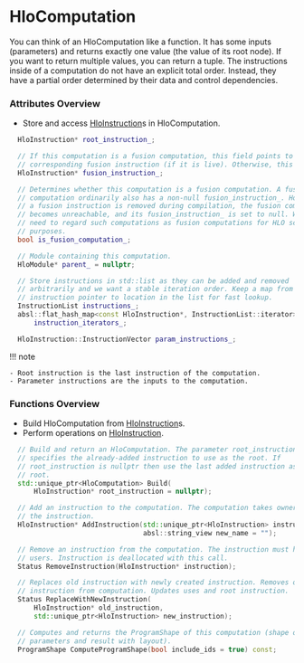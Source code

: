 # **HloComputation**

You can think of an HloComputation like a function.  It has some inputs
(parameters) and returns exactly one value (the value of its root node).  If
you want to return multiple values, you can return a tuple.
The instructions inside of a computation do not have an explicit total order.
Instead, they have a partial order determined by their data and control
dependencies.

### Attributes Overview

- Store and access [HloInstruction](HloInstruction.md)s in HloComputation.

```cpp
  HloInstruction* root_instruction_;

  // If this computation is a fusion computation, this field points to the
  // corresponding fusion instruction (if it is live). Otherwise, this is null.
  HloInstruction* fusion_instruction_;

  // Determines whether this computation is a fusion computation. A fusion
  // computation ordinarily also has a non-null fusion_instruction_. However, if
  // a fusion instruction is removed during compilation, the fusion computation
  // becomes unreachable, and its fusion_instruction_ is set to null. We still
  // need to regard such computations as fusion computations for HLO scheduling
  // purposes.
  bool is_fusion_computation_;

  // Module containing this computation.
  HloModule* parent_ = nullptr;

  // Store instructions in std::list as they can be added and removed
  // arbitrarily and we want a stable iteration order. Keep a map from
  // instruction pointer to location in the list for fast lookup.
  InstructionList instructions_;
  absl::flat_hash_map<const HloInstruction*, InstructionList::iterator>
      instruction_iterators_;

  HloInstruction::InstructionVector param_instructions_;
```

!!! note

    - Root instruction is the last instruction of the computation.
    - Parameter instructions are the inputs to the computation.


### Functions Overview

- Build HloComputation from [HloInstruction](HloInstruction.md)s.
- Perform operations on [HloInstruction](HloInstruction.md).

```cpp
  // Build and return an HloComputation. The parameter root_instruction
  // specifies the already-added instruction to use as the root. If
  // root_instruction is nullptr then use the last added instruction as the
  // root.
  std::unique_ptr<HloComputation> Build(
      HloInstruction* root_instruction = nullptr);

  // Add an instruction to the computation. The computation takes ownership of
  // the instruction.
  HloInstruction* AddInstruction(std::unique_ptr<HloInstruction> instruction,
                                 absl::string_view new_name = "");

  // Remove an instruction from the computation. The instruction must have no
  // users. Instruction is deallocated with this call.
  Status RemoveInstruction(HloInstruction* instruction);

  // Replaces old instruction with newly created instruction. Removes old
  // instruction from computation. Updates uses and root instruction.
  Status ReplaceWithNewInstruction(
      HloInstruction* old_instruction,
      std::unique_ptr<HloInstruction> new_instruction);

  // Computes and returns the ProgramShape of this computation (shape of
  // parameters and result with layout).
  ProgramShape ComputeProgramShape(bool include_ids = true) const;
```